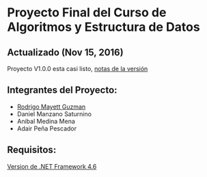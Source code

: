 # Proyecto Final del Curso de Algoritmos y Estructura de Datos
## Actualizado (Nov 15, 2016)
Proyecto V1.0.0 esta casi listo, [notas de la versión](https://github.com/rmayett/Proyecto-Curso-AED/releases)
## Integrantes del Proyecto:
* [Rodrigo Mayett Guzman](http://rmayett27.azurewebsites.net/)
* Daniel Manzano Saturnino
* Anibal Medina Mena
* Adair Peña Pescador

## Requisitos:
[Version de .NET Framework 4.6](https://www.microsoft.com/es-mx/download/details.aspx?id=48130)
